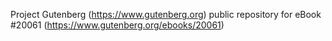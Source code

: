 Project Gutenberg (https://www.gutenberg.org) public repository for eBook #20061 (https://www.gutenberg.org/ebooks/20061)
